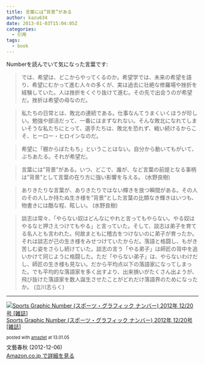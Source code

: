 ```yaml
---
title: 言葉には”背景”がある
author: kazu634
date: 2013-01-03T15:04:05Z
categories:
  - 引用
tags:
  - book
---
```

Numberを読んでいて気になった言葉です:

> では、希望は、どこからやってくるのか。希望学では、未来の希望を語り、希望にむかって進む人々の多くが、実は過去に壮絶な修羅場や挫折を経験していた。人は挫折をくぐり抜けて進む。その先で出会うのが希望だ。挫折は希望の母なのだ。

> 私たちの日常とは、敗北の連続である。仕事なんてうまくいくほうが珍しい。勉強や部活だって、一番にはまずなれない。そんな敗北になれてしまいそうな私たちにとって、選手たちは、敗北を恐れず、戦い続けるからこそ、ヒーロー・ヒロインなのだ。

> 希望に「棚からぼたもち」ということはない。自分から動いてもがいて、ぶちあたる。それが希望だ。

> 言葉には&#8221;背景&#8221;がある。いつ、どこで、誰が、など言葉の前提となる事柄は&#8221;背景&#8221;として言葉の在り方に強い影響を与える。 (水野良樹)

> ありきたりな言葉が、ありきたりではない輝きを放つ瞬間がある。その人のその人しか持たぬ生き様を&#8221;背景&#8221;とした言葉の比類なき輝きはいつも、物書きには酷な程、眩しい。 (水野良樹)

> 談志は常々、「やらない奴はどんなにやれと言ってもやらない。やる奴はやるなと押さえつけてもやる」と言っていた。そして、談志は弟子を育てる名人とも言われた。何故まともに稽古をつけないのに弟子が育ったか。それは談志が己の生き様をみせつけていたからだ。落語と格闘し、もがき苦しむ姿をさらし続けていた。談志の言う「やる弟子」は師匠の背中を追いかけて同じように格闘した。ただ「やらない弟子」は、やらないわけだし、師匠の生き様も見ない。だから平均点以下の落語家になってしまった。でも平均的な落語家を多く出すより、出来損いがたくさん出ようが、飛び抜けた落語家を数人誕生させたことがどれだけ落語界のためになったか。 (立川志らく)

* * *

<div class="amazlet-box" style="margin-bottom: 0px;">
<div class="amazlet-image" style="float: left; margin: 0px 12px 1px 0px;">
<a href="https://www.amazon.co.jp/exec/obidos/ASIN/B00A9WFU3G/simsnes-22/ref=nosim/" onclick="__gaTracker('send', 'event', 'outbound-article', 'https://www.amazon.co.jp/exec/obidos/ASIN/B00A9WFU3G/simsnes-22/ref=nosim/', '');" target="_blank" name="amazletlink"><img style="border: none;" src="https://images-na.ssl-images-amazon.com/images/I/51V7hhcYiML._SL160_.jpg" alt="Sports Graphic Number (スポーツ・グラフィック ナンバー) 2012年 12/20号 [雑誌]" /></a>
</div>

<div class="amazlet-info" style="line-height: 120%; margin-bottom: 10px;">
<div class="amazlet-name" style="margin-bottom: 10px; line-height: 120%;">
<p>
<a href="https://www.amazon.co.jp/exec/obidos/ASIN/B00A9WFU3G/simsnes-22/ref=nosim/" onclick="__gaTracker('send', 'event', 'outbound-article', 'https://www.amazon.co.jp/exec/obidos/ASIN/B00A9WFU3G/simsnes-22/ref=nosim/', 'Sports Graphic Number (スポーツ・グラフィック ナンバー) 2012年 12/20号 [雑誌]');" target="_blank" name="amazletlink">Sports Graphic Number (スポーツ・グラフィック ナンバー) 2012年 12/20号 [雑誌]</a>
</p>

<div class="amazlet-powered-date" style="font-size: 80%; margin-top: 5px; line-height: 120%;">
        posted with <a href="http://www.amazlet.com/" onclick="__gaTracker('send', 'event', 'outbound-article', 'http://www.amazlet.com/', 'amazlet');" title="amazlet"  target="_blank">amazlet</a> at 13.01.05
</div>
</div>

<div class="amazlet-detail">
      文藝春秋 (2012-12-06)
</div>

<div class="amazlet-sub-info" style="float: left;">
<div class="amazlet-link" style="margin-top: 5px;">
<a href="https://www.amazon.co.jp/exec/obidos/ASIN/B00A9WFU3G/simsnes-22/ref=nosim/" onclick="__gaTracker('send', 'event', 'outbound-article', 'https://www.amazon.co.jp/exec/obidos/ASIN/B00A9WFU3G/simsnes-22/ref=nosim/', 'Amazon.co.jp で詳細を見る');" target="_blank" name="amazletlink">Amazon.co.jp で詳細を見る</a>
</div>
</div>
</div>

<div class="amazlet-footer" style="clear: left;">
</div>
</div>
